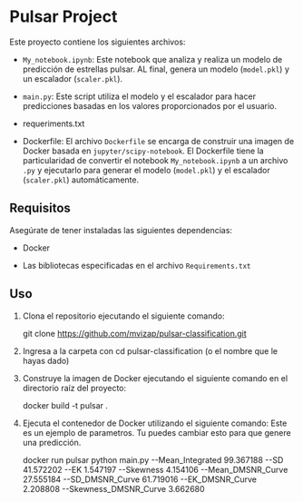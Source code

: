 # Pulsar Project

Este proyecto contiene los siguientes archivos:

-  `My_notebook.ipynb`: Este notebook que analiza y realiza un modelo de predicción de estrellas pulsar. AL final, genera un modelo (`model.pkl`) y un escalador (`scaler.pkl`).

-  `main.py`: Este script utiliza el modelo y el escalador para hacer predicciones basadas en los valores proporcionados por el usuario.

- requeriments.txt

- Dockerfile: El archivo `Dockerfile` se encarga de construir una imagen de Docker basada en `jupyter/scipy-notebook`. El Dockerfile tiene la particularidad de convertir el notebook `My_notebook.ipynb` a un archivo `.py` y ejecutarlo para generar el modelo (`model.pkl`) y el escalador (`scaler.pkl`) automáticamente.


## Requisitos

  
Asegúrate de tener instaladas las siguientes dependencias:

- Docker

- Las bibliotecas especificadas en el archivo `Requirements.txt`


## Uso

1. Clona el repositorio ejecutando el siguiente comando:
   

     git clone https://github.com/mvizap/pulsar-classification.git

2. Ingresa a la carpeta con cd pulsar-classification (o el nombre que le hayas dado)
   
3. Construye la imagen de Docker ejecutando el siguiente comando en el directorio raíz del proyecto:

     docker build -t pulsar .


4. Ejecuta el contenedor de Docker utilizando el siguiente comando:
Este es un ejemplo de parametros. Tu puedes cambiar esto para que genere una predicción.

     docker run pulsar python main.py --Mean_Integrated 99.367188 --SD 41.572202 --EK 1.547197 --Skewness 4.154106 --Mean_DMSNR_Curve 27.555184 --SD_DMSNR_Curve 61.719016 --EK_DMSNR_Curve 2.208808 --Skewness_DMSNR_Curve 3.662680
